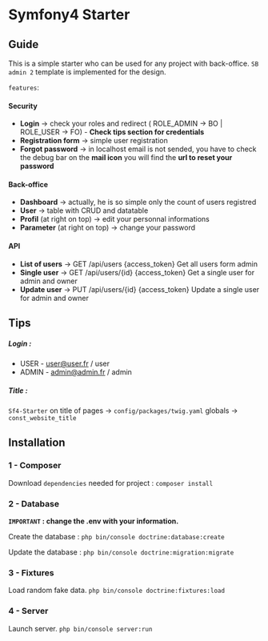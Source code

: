 # Symfony4 Starter

## Guide
This is a simple starter who can be used for any project with back-office.
`SB admin 2` template is implemented for the design.

`features`:

#### Security

* **Login** -> check your roles and redirect ( ROLE_ADMIN -> BO | ROLE_USER -> FO) - **Check tips section for credentials**
* **Registration form** -> simple user registration
* **Forgot password** -> in localhost email is not sended, you have to check the debug bar on the **mail icon** you will find the **url to reset your password**

#### Back-office

* **Dashboard** -> actually, he is so simple only the count of users registred
* **User** -> table with CRUD and datatable
* **Profil** (at right on top) -> edit your personnal informations
* **Parameter** (at right on top) -> change your password

#### API
* **List of users** -> GET /api/users {access_token} Get all users form admin
* **Single user** -> GET /api/users/{id} {access_token} Get a single user for admin and owner
* **Update user** -> PUT /api/users/{id} {access_token} Update a single user for admin and owner

## Tips

##### Login :
* USER - user@user.fr / user
* ADMIN - admin@admin.fr / admin

##### Title :
`Sf4-Starter` on title of pages -> `config/packages/twig.yaml` globals -> `const_website_title`

## Installation

### 1 - Composer

Download `dependencies` needed for project : `composer install` 

### 2 - Database

**`IMPORTANT` : change the .env with your information.**

Create the database :
`php bin/console doctrine:database:create`

Update the database :
`php bin/console doctrine:migration:migrate`

### 3 - Fixtures

Load random fake data.
`php bin/console doctrine:fixtures:load`

### 4 - Server

Launch server.
`php bin/console server:run`
